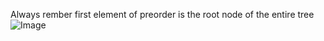 Always rember first element of preorder is the root node of the entire tree
![Image](https://assets.leetcode.com/users/images/172d7277-5ee4-4c4f-a2aa-dec165fc83df_1657767715.2431352.png)
​